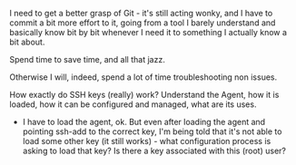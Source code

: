 I need to get a better grasp of Git - it's still acting wonky, and I have to commit a bit more effort to it,
going from a tool I barely understand and basically know bit by bit whenever I need it to something I 
actually know a bit about.

Spend time to save time, and all that jazz.

Otherwise I will, indeed, spend a lot of time troubleshooting non issues.

How exactly do SSH keys (really) work?
Understand the Agent, how it is loaded, how it can be configured and managed, what are its uses.

- I have to load the agent, ok. But even after loading the agent and pointing ssh-add to the correct key, I'm being told that it's not able to load some other key (it still works) - what configuration process is asking to load that key? Is there a key associated with this (root) user?
